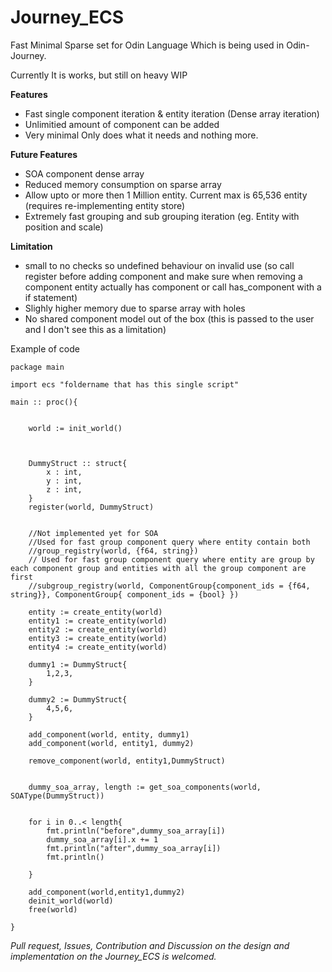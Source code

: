 # Journey_ECS
Fast Minimal Sparse set for Odin Language Which is being used in Odin-Journey.

Currently It is works, but still on heavy WIP
</br>

**Features**
- Fast single component iteration & entity iteration (Dense array iteration) 
- Unlimitied amount of component can be added
- Very minimal Only does what it needs and nothing more.

**Future Features**
- SOA component dense array
- Reduced memory consumption on sparse array
- Allow upto or more then 1 Million entity. Current max is 65,536 entity (requires re-implementing entity store)
- Extremely fast grouping and sub grouping iteration (eg. Entity with position and scale)

**Limitation**
- small to no checks so undefined behaviour on invalid use (so call register before adding component and make sure when removing a component entity actually has component or call has_component with a if statement)
- Slighly higher memory due to sparse array with holes 
- No shared component model out of the box (this is passed to the user and I don't see this as a limitation)


Example of code 
```odin
package main

import ecs "foldername that has this single script"

main :: proc(){

  
    world := init_world()

    

    DummyStruct :: struct{
        x : int,
        y : int, 
        z : int,
    }
    register(world, DummyStruct)


    //Not implemented yet for SOA
    //Used for fast group component query where entity contain both
    //group_registry(world, {f64, string})
    // Used for fast group component query where entity are group by each component group and entities with all the group component are first
    //subgroup_registry(world, ComponentGroup{component_ids = {f64, string}}, ComponentGroup{ component_ids = {bool} })

    entity := create_entity(world)
    entity1 := create_entity(world) 
    entity2 := create_entity(world) 
    entity3 := create_entity(world) 
    entity4 := create_entity(world)

    dummy1 := DummyStruct{
        1,2,3,
    }

    dummy2 := DummyStruct{
        4,5,6,
    }

    add_component(world, entity, dummy1)
    add_component(world, entity1, dummy2)

    remove_component(world, entity1,DummyStruct)


    dummy_soa_array, length := get_soa_components(world, SOAType(DummyStruct))


    for i in 0..< length{
        fmt.println("before",dummy_soa_array[i])
        dummy_soa_array[i].x += 1
        fmt.println("after",dummy_soa_array[i])
        fmt.println()

    }

    add_component(world,entity1,dummy2)
    deinit_world(world)
    free(world)

}

```

*Pull request, Issues, Contribution and Discussion on the design and implementation on the Journey_ECS is welcomed.*
